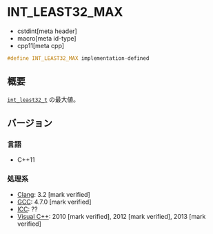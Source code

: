 # INT_LEAST32_MAX
* cstdint[meta header]
* macro[meta id-type]
* cpp11[meta cpp]

```cpp
#define INT_LEAST32_MAX implementation-defined
```

## 概要
[`int_least32_t`](int_least32_t.md) の最大値。

## バージョン
### 言語
- C++11

### 処理系
- [Clang](/implementation.md#clang): 3.2 [mark verified]
- [GCC](/implementation.md#gcc): 4.7.0 [mark verified]
- [ICC](/implementation.md#icc): ??
- [Visual C++](/implementation.md#visual_cpp): 2010 [mark verified], 2012 [mark verified], 2013 [mark verified]

